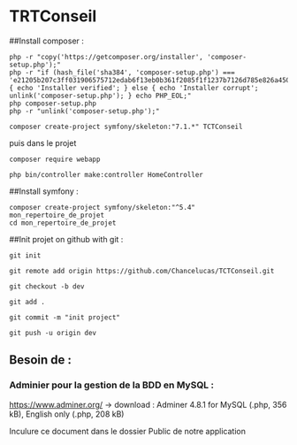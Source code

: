 # TRTConseil

##Install composer :
```
php -r "copy('https://getcomposer.org/installer', 'composer-setup.php');"
php -r "if (hash_file('sha384', 'composer-setup.php') === 'e21205b207c3ff031906575712edab6f13eb0b361f2085f1f1237b7126d785e826a450292b6cfd1d64d92e6563bbde02') { echo 'Installer verified'; } else { echo 'Installer corrupt'; unlink('composer-setup.php'); } echo PHP_EOL;"
php composer-setup.php
php -r "unlink('composer-setup.php');"
```
```
composer create-project symfony/skeleton:"7.1.*" TCTConseil
```
puis dans le projet
```
composer require webapp
```
```
php bin/controller make:controller HomeController
```



##Install symfony : 
```
composer create-project symfony/skeleton:"^5.4" mon_repertoire_de_projet
cd mon_repertoire_de_projet
```



##Init projet on github with git : 
```
git init
```
```
git remote add origin https://github.com/Chancelucas/TCTConseil.git
```
```
git checkout -b dev
```
```
git add .
```
```
git commit -m "init project"
```
```
git push -u origin dev
```

## Besoin de : 

### Adminier pour la gestion de la BDD en MySQL : 

https://www.adminer.org/ -> download :
Adminer 4.8.1 for MySQL (.php, 356 kB), English only (.php, 208 kB)

Inculure ce document dans le dossier Public de notre application
